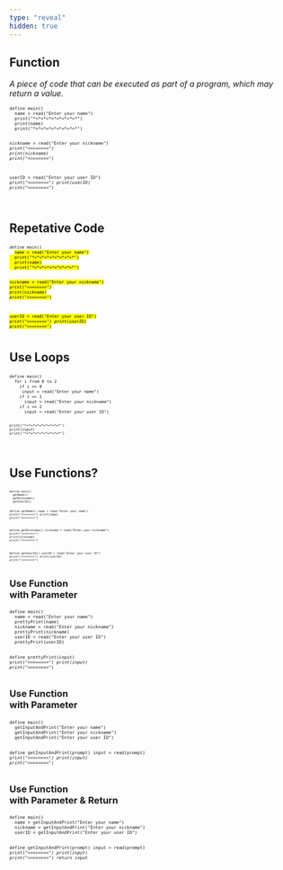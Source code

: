 ```yaml
---
type: "reveal"
hidden: true
---
```


<section>
  <h2>Function</h2>
  <p><i>A piece of code that can be executed as part of a program, which may return a value.</i></p>
</section>
<section>
  <pre class="stretch" style="font-size: .65em"><code class="javascript">define main()
  name = read("Enter your name")
  print("*=*=*=*=*=*=*=*=*")
  print(name)
  print("*=*=*=*=*=*=*=*=*")

  nickname = read("Enter your nickname")
  print("*=*=*=*=*=*=*=*=*")
  print(nickname)
  print("*=*=*=*=*=*=*=*=*")

  userID = read("Enter your user ID")
  print("*=*=*=*=*=*=*=*=*")
  print(userID)
  print("*=*=*=*=*=*=*=*=*")

  </code></pre>
</section>


<section>
  <h2>Repetative Code</h2>
  <pre class="stretch" style="font-size: .62em"><code class="javascript">define main()
  <mark>name = read("Enter your name")
  print("*=*=*=*=*=*=*=*=*")
  print(name)
  print("*=*=*=*=*=*=*=*=*")</mark>

  <mark>nickname = read("Enter your nickname")
  print("*=*=*=*=*=*=*=*=*")
  print(nickname)
  print("*=*=*=*=*=*=*=*=*")</mark>

  <mark>userID = read("Enter your user ID")
  print("*=*=*=*=*=*=*=*=*")
  print(userID)
  print("*=*=*=*=*=*=*=*=*")</mark></code></pre>
</section>



<section>
  <h2>Use Loops</h2>
  <pre class="stretch" style="font-size: .62em"><code class="javascript">define main()
  for i from 0 to 2
    if i == 0
     input = read("Enter your name")
    if i == 1
      input = read("Enter your nickname")
    if i == 2
      input = read("Enter your user ID")

    print("*=*=*=*=*=*=*=*=*")
    print(input)
    print("*=*=*=*=*=*=*=*=*")
  </code></pre>
</section>

<section>
  <h2>Use Functions?</h2>
  <pre class="stretch" style="font-size: .42em"><code class="javascript">define main()
  getName()
  getNickname()
  getUserID()

define getName()
  name = read("Enter your name")
  print("*=*=*=*=*=*=*=*=*")
  print(name)
  print("*=*=*=*=*=*=*=*=*")

define getNickname()
  nickname = read("Enter your nickname")
  print("*=*=*=*=*=*=*=*=*")
  print(nickname)
  print("*=*=*=*=*=*=*=*=*")

define getUserID()
  userID = read("Enter your user ID")
  print("*=*=*=*=*=*=*=*=*")
  print(userID)
  print("*=*=*=*=*=*=*=*=*")</code></pre>
</section>

<section>
  <h3>Use Function<br>with Parameter</h3>
  <pre class="stretch" style="font-size: .65em"><code class="javascript">define main()
  name = read("Enter your name")
  prettyPrint(name)
  nickname = read("Enter your nickname")
  prettyPrint(nickname)
  userID = read("Enter your user ID")
  prettyPrint(userID)

define prettyPrint(input)
  print("*=*=*=*=*=*=*=*=*")
  print(input)
  print("*=*=*=*=*=*=*=*=*")
</code></pre>
</section>


<section>
  <h3>Use Function<br>with Parameter</h3>
  <pre class="stretch" style="font-size: .65em"><code class="javascript">define main()
  getInputAndPrint("Enter your name")
  getInputAndPrint("Enter your nickname")
  getInputAndPrint("Enter your user ID")

define getInputAndPrint(prompt)
  input = read(prompt)
  print("*=*=*=*=*=*=*=*=*")
  print(input)
  print("*=*=*=*=*=*=*=*=*")
</code></pre>
</section>

<section>
  <h3>Use Function<br>with Parameter & Return</h3>
  <pre class="stretch" style="font-size: .65em"><code class="javascript">define main()
  name = getInputAndPrint("Enter your name")
  nickname = getInputAndPrint("Enter your nickname")
  userID = getInputAndPrint("Enter your user ID")

define getInputAndPrint(prompt)
  input = read(prompt)
  print("*=*=*=*=*=*=*=*=*")
  print(input)
  print("*=*=*=*=*=*=*=*=*")
  return input
</code></pre>
</section>
